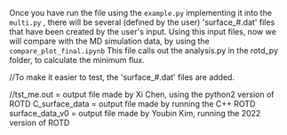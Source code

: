 Once you have run the file using the `example.py` implementing it into the `multi.py` , there will be several (defined by the user) 'surface_#.dat' files that have been created by the user's input. Using this input files, now we will compare with the MD simulation data, by using the `compare_plot_final.ipynb` This file calls out the analysis.py in the rotd_py folder, to calculate the minimum flux.

//To make it easier to test, the 'surface_#.dat' files are added.

//tst_me.out = output file made by Xi Chen, using the python2 version of ROTD
C_surface_data = output file made by running the C++ ROTD
surface_data_v0 = output file made by Youbin Kim, running the 2022 version of ROTD

